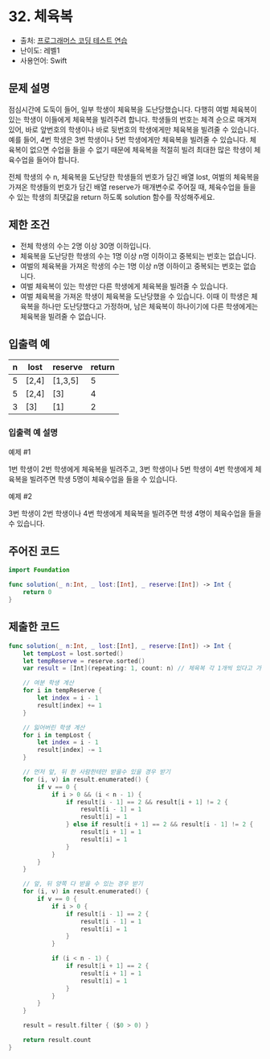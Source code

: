 # 32. 체육복     

- 출처: [프로그래머스 코딩 테스트 연습](https://programmers.co.kr/learn/challenges)
- 난이도: 레벨1
- 사용언어: Swift



## 문제 설명  

점심시간에 도둑이 들어, 일부 학생이 체육복을 도난당했습니다. 다행히 여벌 체육복이 있는 학생이 이들에게 체육복을 빌려주려 합니다. 학생들의 번호는 체격 순으로 매겨져 있어, 바로 앞번호의 학생이나 바로 뒷번호의 학생에게만 체육복을 빌려줄 수 있습니다. 예를 들어, 4번 학생은 3번 학생이나 5번 학생에게만 체육복을 빌려줄 수 있습니다. 체육복이 없으면 수업을 들을 수 없기 때문에 체육복을 적절히 빌려 최대한 많은 학생이 체육수업을 들어야 합니다.

전체 학생의 수 n, 체육복을 도난당한 학생들의 번호가 담긴 배열 lost, 여벌의 체육복을 가져온 학생들의 번호가 담긴 배열 reserve가 매개변수로 주어질 때, 체육수업을 들을 수 있는 학생의 최댓값을 return 하도록 solution 함수를 작성해주세요.



## 제한 조건   

- 전체 학생의 수는 2명 이상 30명 이하입니다.
- 체육복을 도난당한 학생의 수는 1명 이상 n명 이하이고 중복되는 번호는 없습니다.
- 여벌의 체육복을 가져온 학생의 수는 1명 이상 n명 이하이고 중복되는 번호는 없습니다.
- 여벌 체육복이 있는 학생만 다른 학생에게 체육복을 빌려줄 수 있습니다.
- 여벌 체육복을 가져온 학생이 체육복을 도난당했을 수 있습니다. 이때 이 학생은 체육복을 하나만 도난당했다고 가정하며, 남은 체육복이 하나이기에 다른 학생에게는 체육복을 빌려줄 수 없습니다.



## 입출력 예  

| n | lost | reserve  | return  |
| - | ----  | ------- | ------- |
| 5 | [2,4] | [1,3,5] | 5       |
| 5 | [2,4] | [3]     | 4       |
| 3 | [3]   | [1]     | 2       |

### 입출력 예 설명

예제 #1

1번 학생이 2번 학생에게 체육복을 빌려주고, 3번 학생이나 5번 학생이 4번 학생에게 체육복을 빌려주면 학생 5명이 체육수업을 들을 수 있습니다.

예제 #2

3번 학생이 2번 학생이나 4번 학생에게 체육복을 빌려주면 학생 4명이 체육수업을 들을 수 있습니다.


## 주어진 코드  

~~~swift
import Foundation

func solution(_ n:Int, _ lost:[Int], _ reserve:[Int]) -> Int {
    return 0
}
~~~



## 제출한 코드  

~~~swift
func solution(_ n:Int, _ lost:[Int], _ reserve:[Int]) -> Int {
    let tempLost = lost.sorted()
    let tempReserve = reserve.sorted()
    var result = [Int](repeating: 1, count: n) // 체육복 각 1개씩 있다고 가정

    // 여분 학생 계산
    for i in tempReserve {
        let index = i - 1
        result[index] += 1
    }

    // 잃어버린 학생 계산
    for i in tempLost {
        let index = i - 1
        result[index] -= 1
    }

    // 먼저 앞, 뒤 한 사람한테만 받을수 있을 경우 받기
    for (i, v) in result.enumerated() {
        if v == 0 {
            if i > 0 && (i < n - 1) {
                if result[i - 1] == 2 && result[i + 1] != 2 {
                    result[i - 1] = 1
                    result[i] = 1
                } else if result[i + 1] == 2 && result[i - 1] != 2 {
                    result[i + 1] = 1
                    result[i] = 1
                }
            }
        }
    }

    // 앞, 뒤 양쪽 다 받을 수 있는 경우 받기
    for (i, v) in result.enumerated() {
        if v == 0 {
            if i > 0 {
                if result[i - 1] == 2 {
                    result[i - 1] = 1
                    result[i] = 1
                }
            }

            if (i < n - 1) {
                if result[i + 1] == 2 {
                    result[i + 1] = 1
                    result[i] = 1
                }
            }
        }
    }

    result = result.filter { ($0 > 0) }

    return result.count
}
~~~
